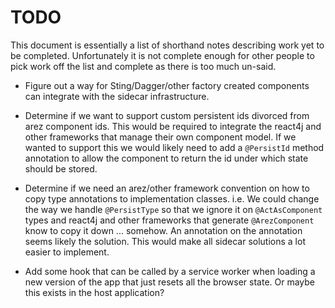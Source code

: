# TODO

This document is essentially a list of shorthand notes describing work yet to be completed.
Unfortunately it is not complete enough for other people to pick work off the list and
complete as there is too much un-said.

* Figure out a way for Sting/Dagger/other factory created components can integrate with the sidecar infrastructure.

* Determine if we want to support custom persistent ids divorced from arez component ids. This would be required
  to integrate the react4j and other frameworks that manage their own component model. If we wanted to support
  this we would likely need to add a `@PersistId` method annotation to allow the component to return the id under
  which state should be stored.

* Determine if we need an arez/other framework convention on how to copy type annotations to implementation
  classes. i.e. We could change the way we handle `@PersistType` so that we ignore it on `@ActAsComponent`
  types and react4j and other frameworks that generate `@ArezComponent` know to copy it down ... somehow.
  An annotation on the annotation seems likely the solution. This would make all sidecar solutions a lot
  easier to implement.

* Add some hook that can be called by a service worker when loading a new version of the app that just
  resets all the browser state. Or maybe this exists in the host application?
